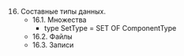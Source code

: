 16. Составные типы данных.
    + 16.1. Множества
        +  type SetType = SET OF ComponentType
    + 16.2. Файлы
    + 16.3. Записи